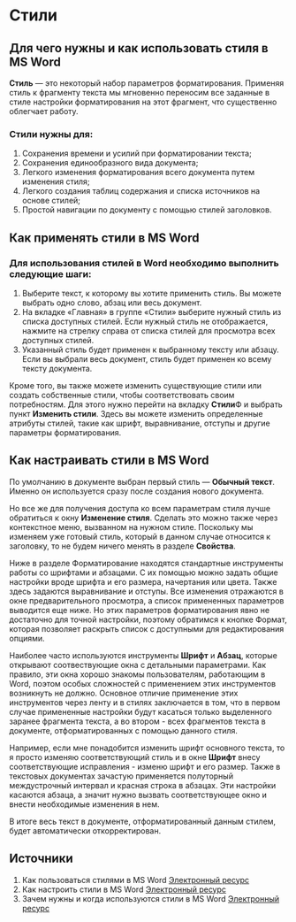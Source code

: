 # Стили

## Для чего нужны и как использовать стиля в MS Word

**Стиль** — это некоторый набор параметров форматирования. Применяя стиль к фрагменту текста мы мгновенно переносим все заданные в стиле настройки форматирования на этот фрагмент, что существенно облегчает работу.

### Стили нужны для:

1. Сохранения времени и усилий при форматировании текста;
2. Сохранения единообразного вида документа;
3. Легкого изменения форматирования всего документа путем изменения стиля;
4. Легкого создания таблиц содержания и списка источников на основе стилей;
5. Простой навигации по документу с помощью стилей заголовков.

## Как применять стили в MS Word 

### Для использования стилей в Word необходимо выполнить следующие шаги:

1.	Выберите текст, к которому вы хотите применить стиль. Вы можете выбрать одно слово, абзац или весь документ.
2.	На вкладке «Главная» в группе «Стили» выберите нужный стиль из списка доступных стилей. Если нужный стиль не отображается, нажмите на стрелку справа от списка стилей для просмотра всех доступных стилей.
3.	Указанный стиль будет применен к выбранному тексту или абзацу. Если вы выбрали весь документ, стиль будет применен ко всему тексту документа.

Кроме того, вы также можете изменить существующие стили или создать собственные стили, чтобы соответствовать своим потребностям. Для этого нужно перейти на вкладку **Стили**Ф и выбрать пункт **Изменить стили**. Здесь вы можете изменить определенные атрибуты стилей, такие как шрифт, выравнивание, отступы и другие параметры форматирования.

## Как настраивать стили в MS Word

По умолчанию в документе выбран первый стиль — **Обычный текст**. Именно он используется сразу после создания нового документа.

Но все же для получения доступа ко всем параметрам стиля лучше обратиться к окну **Изменение стиля**. Сделать это можно также через контекстное меню, вызванном на нужном стиле. Поскольку мы изменяем уже готовый стиль, который в данном случае относится к заголовку, то не будем ничего менять в разделе **Свойства**.

Ниже в разделе Форматирование находятся стандартные инструменты работы со шрифтами и абзацами. С их помощью можно задать общие настройки вроде шрифта и его размера, начертания или цвета. Также здесь задаются выравнивание и отступы. Все изменения отражаются в окне предварительного просмотра, а список примененных параметров выводится еще ниже. Но этих параметров форматирования явно не достаточно для точной настройки, поэтому обратимся к кнопке Формат, которая позволяет раскрыть список с доступными для редактирования опциями.

Наиболее часто используются инструменты **Шрифт** и **Абзац**, которые открывают соотвествующие окна с детальными параметрами. Как правило, эти окна хорошо знакомы пользователям, работающим в Word, поэтом особых сложностей с применением этих инструментов возникнуть не должно. Основное отличие применение этих инструментов через ленту и в стилях заключается в том, что в первом случае примененные настройки будут касаться только выделенного заранее фрагмента текста, а во втором - всех фрагментов текста в документе, отформатированных с помощью данного стиля.

Например, если мне понадобится изменить шрифт основного текста, то я просто изменяю соответствующий стиль и в окне **Шрифт** внесу соответствующие исправления - изменю шрифт и его размер. Также в текстовых документах зачастую применяется полуторный междустрочный интервал и красная строка в абзацах. Эти настройки касаются абзаца, а значит нужно вызвать соответствующее окно и внести необходимые изменения в нем.

В итоге весь текст в документе, отформатированный данным стилем, будет автоматически откорректирован.

## Источники

1. Как пользоваться стилями в MS Word
[Электронный ресурс](https://uchet-jkh.ru/i/kak-ispolzovat-stili-v-word/)
2. Как настроить стили в MS Word
[Электронный ресурс](https://dzen.ru/a/YphPfXmmOj3h--GB?experiment=942751)
3. Зачем нужны и когда используются стили в MS Word
[Электронный ресурс](https://uchet-jkh.ru/i/cto-takoe-stil-v-word/)


